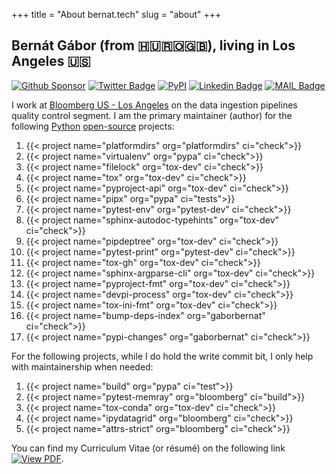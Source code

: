 +++
title = "About bernat.tech"
slug = "about"
+++

## Bernát Gábor (from 🇭🇺🇷🇴🇬🇧), living in Los Angeles 🇺🇸

[![Github Sponsor](https://img.shields.io/static/v1?label=Sponsor&message=%E2%9D%A4&logo=GitHub&link=https://github.com/sponsors/gaborbernat&style=flat-square)](https://github.com/sponsors/gaborbernat)
[![Twitter Badge](https://img.shields.io/badge/-@gjbernat-1ca0f1?style=flat-square&labelColor=1ca0f1&logo=twitter&logoColor=white&link=https://twitter.com/gjbernat)](https://twitter.com/gjbernat)
[![PyPI](https://img.shields.io/badge/-gaborbernat-0073b7?style=flat-square&logo=Python&logoColor=white&link=https://pypi.org/user/gaborbernat/)](https://pypi.org/user/gaborbernat/)
[![Linkedin Badge](https://img.shields.io/badge/-gaborbernat-blue?style=flat-square&logo=Linkedin&logoColor=white&link=https://www.linkedin.com/in/gaborbernat/)](https://www.linkedin.com/in/gaborbernat/)
[![MAIL Badge](https://img.shields.io/badge/-gaborjbernat@gmail.com-c14438?style=flat-square&logo=Gmail&logoColor=white&link=mailto:gaborjbernat@gmail.com)](mailto:gaborjbernat@gmail.com)

I work at [Bloomberg US - Los Angeles](https://www.techatbloomberg.com/) on the data ingestion pipelines quality control
segment. I am the primary maintainer (author) for the following [Python](https://www.python.org/)
[open-source](https://en.wikipedia.org/wiki/Open_source) projects:

1. {{< project name="platformdirs" org="platformdirs" ci="check">}}
1. {{< project name="virtualenv" org="pypa" ci="check">}}
1. {{< project name="filelock" org="tox-dev" ci="check">}}
1. {{< project name="tox" org="tox-dev" ci="check">}}
1. {{< project name="pyproject-api" org="tox-dev" ci="check">}}
1. {{< project name="pipx" org="pypa" ci="tests">}}
1. {{< project name="pytest-env" org="pytest-dev" ci="check">}}
1. {{< project name="sphinx-autodoc-typehints" org="tox-dev" ci="check">}}
1. {{< project name="pipdeptree" org="tox-dev" ci="check">}}
1. {{< project name="pytest-print" org="pytest-dev" ci="check">}}
1. {{< project name="tox-gh" org="tox-dev" ci="check">}}
1. {{< project name="sphinx-argparse-cli" org="tox-dev" ci="check">}}
1. {{< project name="pyproject-fmt" org="tox-dev" ci="check">}}
1. {{< project name="devpi-process" org="tox-dev" ci="check">}}
1. {{< project name="tox-ini-fmt" org="tox-dev" ci="check">}}
1. {{< project name="bump-deps-index" org="gaborbernat" ci="check">}}
1. {{< project name="pypi-changes" org="gaborbernat" ci="check">}}

For the following projects, while I do hold the write commit bit, I only help with maintainership when needed:

1. {{< project name="build" org="pypa" ci="test">}}
1. {{< project name="pytest-memray" org="bloomberg" ci="build">}}
1. {{< project name="tox-conda" org="tox-dev" ci="check">}}
1. {{< project name="ipydatagrid" org="bloomberg" ci="check">}}
1. {{< project name="attrs-strict" org="bloomberg" ci="check">}}

You can find my Curriculum Vitae (or résumé) on the following link
[![View PDF](https://img.shields.io/badge/View%20as%20PDF-latest%20CV-blue?style=flat-square&logo=docusign)](https://gaborbernat.github.io/cv/main.pdf).
